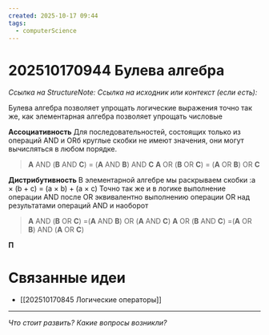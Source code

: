 ```yaml
---
created: 2025-10-17 09:44
tags:
  - computerScience
---
```

# 202510170944 Булева алгебра

*Ссылка на StructureNote:* 
*Ссылка на исходник или контекст (если есть):* 

Булева алгебра позволяет упрощать логические выражения точно так же, как элементарная алгебра позволяет упрощать числовые

**Ассоциативность** Для последовательностей, состоящих только из операций AND и ORб круглые скобки не имеют значения, они могут вычисляться в любом порядке.

> **A** AND (**B** AND **C**) = (**A** AND **B**) AND **C**
>  **A** OR (**B** OR **C**) = (**A** OR **B**) OR **C**

**Диcтрибутивность** В элементарной алгебре мы раскрываем скобки :a × (b + c) = (a × b) + (a × c) Точно так же и в логике выполнение операции AND после OR эквивалентно выполнению операции OR над результатами операций AND и наоборот

> **A** AND (**B** OR **C**) =(**A** AND **B**) OR (**A** AND **C**)
> **A** OR (**B** AND **C**) =(**A** OR **B**) AND (**A** OR **C**)

**П**
# Связанные идеи

- [[202510170845 Логические операторы]]
---

*Что стоит развить? Какие вопросы возникли?*
